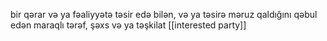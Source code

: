 bir qərar və ya fəaliyyətə təsir edə bilən, və ya təsirə məruz qaldığını qəbul edən maraqlı tərəf, şəxs və ya təşkilat
[[interested party]]